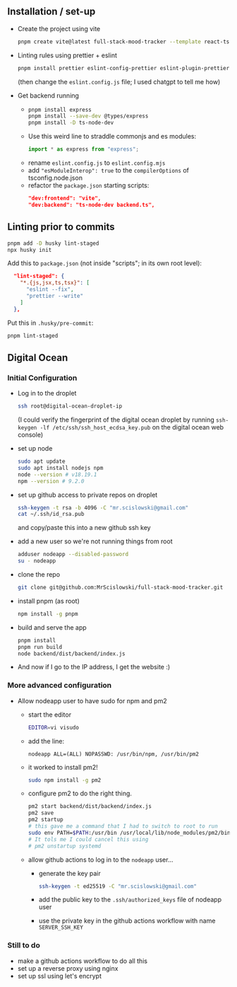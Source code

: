 ## Installation / set-up

- Create the project using vite

  ```sh
  pnpm create vite@latest full-stack-mood-tracker --template react-ts
  ```

- Linting rules using prettier + eslint

  ```sh
  pnpm install prettier eslint-config-prettier eslint-plugin-prettier --save-dev
  ```

  (then change the `eslint.config.js` file; I used chatgpt to tell me how)

- Get backend running
  - ```sh
    pnpm install express
    pnpm install --save-dev @types/express
    pnpm install -D ts-node-dev
    ```
  - Use this weird line to straddle commonjs and es modules:
    ```ts
    import * as express from "express";
    ```
  - rename `eslint.config.js` to `eslint.config.mjs`
  - add `"esModuleInterop": true` to the `compilerOptions` of tsconfig.node.json
  - refactor the `package.json` starting scripts:
    ```json
    "dev:frontend": "vite",
    "dev:backend": "ts-node-dev backend.ts",
    ```

## Linting prior to commits

```sh
pnpm add -D husky lint-staged
npx husky init
```

Add this to `package.json` (not inside "scripts"; in its own root level):

```json
  "lint-staged": {
    "*.{js,jsx,ts,tsx}": [
      "eslint --fix",
      "prettier --write"
    ]
  },
```

Put this in `.husky/pre-commit`:

```sh
pnpm lint-staged
```

## Digital Ocean

### Initial Configuration

- Log in to the droplet

  ```sh
  ssh root@digital-ocean-droplet-ip
  ```

  (I could verify the fingerprint of the digital ocean droplet by running `ssh-keygen -lf /etc/ssh/ssh_host_ecdsa_key.pub` on the digital ocean web console)

- set up node

  ```sh
  sudo apt update
  sudo apt install nodejs npm
  node --version # v18.19.1
  npm --version # 9.2.0
  ```

- set up github access to private repos on droplet

  ```sh
  ssh-keygen -t rsa -b 4096 -C "mr.scislowski@gmail.com"
  cat ~/.ssh/id_rsa.pub
  ```

  and copy/paste this into a new github ssh key

- add a new user so we're not running things from root

  ```sh
  adduser nodeapp --disabled-password
  su - nodeapp
  ```

- clone the repo

  ```sh
  git clone git@github.com:MrScislowski/full-stack-mood-tracker.git
  ```

- install pnpm (as root)

  ```sh
  npm install -g pnpm
  ```

- build and serve the app

  ```sh
  pnpm install
  pnpm run build
  node backend/dist/backend/index.js
  ```

- And now if I go to the IP address, I get the website :)

### More advanced configuration

- Allow nodeapp user to have sudo for npm and pm2

  - start the editor

    ```sh
    EDITOR=vi visudo
    ```

  - add the line:

    ```
    nodeapp ALL=(ALL) NOPASSWD: /usr/bin/npm, /usr/bin/pm2
    ```

  - it worked to install pm2!

    ```sh
    sudo npm install -g pm2
    ```

  - configure pm2 to do the right thing.

    ```sh
    pm2 start backend/dist/backend/index.js
    pm2 save
    pm2 startup
    # this gave me a command that I had to switch to root to run
    sudo env PATH=$PATH:/usr/bin /usr/local/lib/node_modules/pm2/bin/pm2 startup systemd -u nodeapp --hp /home/nodeapp
    # It tols me I could cancel this using
    # pm2 unstartup systemd
    ```

  - allow github actions to log in to the `nodeapp` user...

    - generate the key pair

      ```sh
      ssh-keygen -t ed25519 -C "mr.scislowski@gmail.com"
      ```

    - add the public key to the `.ssh/authorized_keys` file of nodeapp user

    - use the private key in the github actions workflow with name `SERVER_SSH_KEY`

### Still to do

- make a github actions workflow to do all this
- set up a reverse proxy using nginx
- set up ssl using let's encrypt
